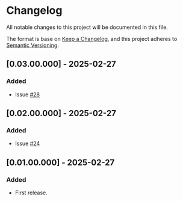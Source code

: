 # Changelog
All notable changes to this project will be documented in this file.

The format is base on [Keep a Changelog](https://keepachangelog.com/en/1.1.0/), and this project adheres to [Semantic Versioning](https://semver.org/spec/v2.0.0.html).

## [0.03.00.000] - 2025-02-27
### Added
- Issue [#28](https://github.com/j3-signalroom/ccaf-avro_schema_helpers-python_lib/issues/28)

## [0.02.00.000] - 2025-02-27
### Added
- Issue [#24](https://github.com/j3-signalroom/ccaf-avro_schema_helpers-python_lib/issues/24)

## [0.01.00.000] - 2025-02-27
### Added
- First release.